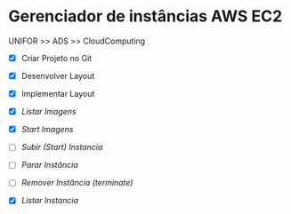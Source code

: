 # Gerenciador de instâncias AWS EC2

UNIFOR >> ADS >> CloudComputing

- [X] Criar Projeto no Git
- [X] Desenvolver Layout
- [X] Implementar Layout
- [X] *Listar Imagens*
- [X] *Start Imagens*
- [ ] *Subir (Start) Instancia*
- [ ] *Parar Instância*
- [ ] *Remover Instância (terminate)*
- [X] *Listar Instancia*

